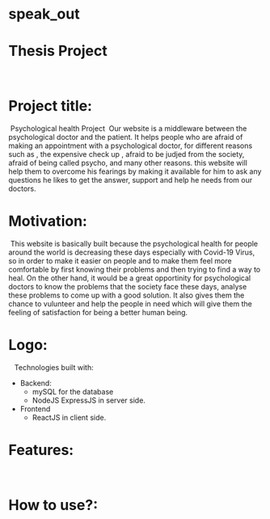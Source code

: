 # speak_out
# Thesis Project
​
# Project title:
​
Psychological health Project
​
Our website is a middleware between the psychological doctor and the patient.
It helps people who are afraid of making an appointment with a psychological doctor, for different reasons such as , the expensive check up , afraid to be judjed from the society, afraid of being called psycho, and many other reasons. this website will help them to overcome his fearings by making it available for him to ask any questions he likes to get the answer, support and help he needs from our doctors.
​
​
# Motivation:
​
This website is basically built because the psychological health for people around the world is decreasing these days especially with Covid-19 Virus, so in order to make it easier on people and to make them feel more comfortable by first knowing their problems and then trying to find a way to heal. On the other hand, it would be a great opportinity for psychological doctors to know the problems that the society face these days, analyse these problems to come up with a good solution. It also gives them the chance to vulunteer and help the people in need which will give them the feeling of satisfaction for being a better human being.
​
# Logo:
​
​
​
Technologies built with:
  - Backend:
    - mySQL for the database
    - NodeJS ExpressJS in server side.
  - Frontend
    - ReactJS in client side.
​
​
# Features:
​
​
​
# How to use?:

